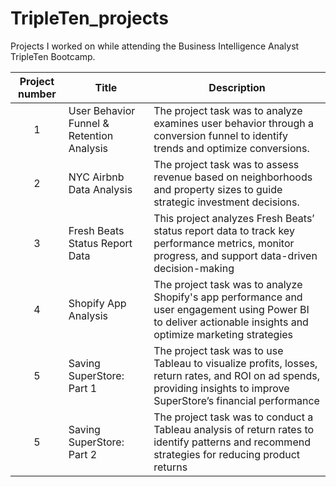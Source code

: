 # TripleTen_projects
Projects I worked on while attending the Business Intelligence Analyst TripleTen Bootcamp.


| Project number | Title | Description |
| :-----------: | ----------- |----------- |
| 1 | User Behavior Funnel & Retention Analysis | The project task was to analyze examines user behavior through a conversion funnel to identify trends and optimize conversions.|
| 2 | NYC Airbnb Data Analysis | The project task was to assess revenue based on neighborhoods and property sizes to guide strategic investment decisions. |
| 3 | Fresh Beats Status Report Data | This project analyzes Fresh Beats’ status report data to track key performance metrics, monitor progress, and support data-driven decision-making |
| 4 | Shopify App Analysis | The project task was to analyze Shopify's app performance and user engagement using Power BI to deliver actionable insights and optimize marketing strategies |
| 5 | Saving SuperStore: Part 1 | The project task was to use Tableau to visualize profits, losses, return rates, and ROI on ad spends, providing insights to improve SuperStore’s financial performance |
| 5 | Saving SuperStore: Part 2 | The project task was to conduct a Tableau analysis of return rates to identify patterns and recommend strategies for reducing product returns |
